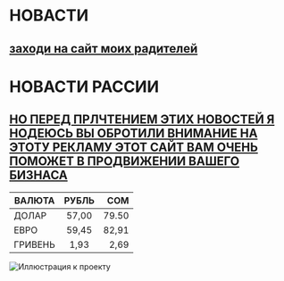 # НОВАСТИ
## [заходи на сайт моих радителей](https://github.com/maike1230/-llo.git)
# НОВАСТИ РАССИИ
## [НО ПЕРЕД ПРЛЧТЕНИЕМ ЭТИХ НОВОСТЕЙ Я НОДЕЮСЬ ВЫ ОБРОТИЛИ ВНИМАНИЕ НА ЭТОТУ РЕКЛАМУ ЭТОТ САЙТ ВАМ ОЧЕНЬ ПОМОЖЕТ В ПРОДВИЖЕНИИ ВАШЕГО БИЗНАСА](https://www.google.ru/intl/ru_ru/adsense/start/?gclid=CjwKCAjw_ISWBhBkEiwAdqxb9jUEnILZyMZ1KPN7lqst72Hbiq6u62NHNNksVZU5-ZvAn5l4x_LJ2hoCIDgQAvD_BwE)
| ВАЛЮТА        | РУБЛЬ              | СОМ   |
| ------------- |:------------------:| -----:|
| ДОЛАР         | 57,00              | 79.50 |
| ЕВРО          | 59,45              |  82,91|
| ГРИВЕНЬ       | 1,93               |  2,69 |

![Иллюстрация к проекту](https://cdn.dribbble.com/users/24078/screenshots/14365732/24-01_4x.jpg)
